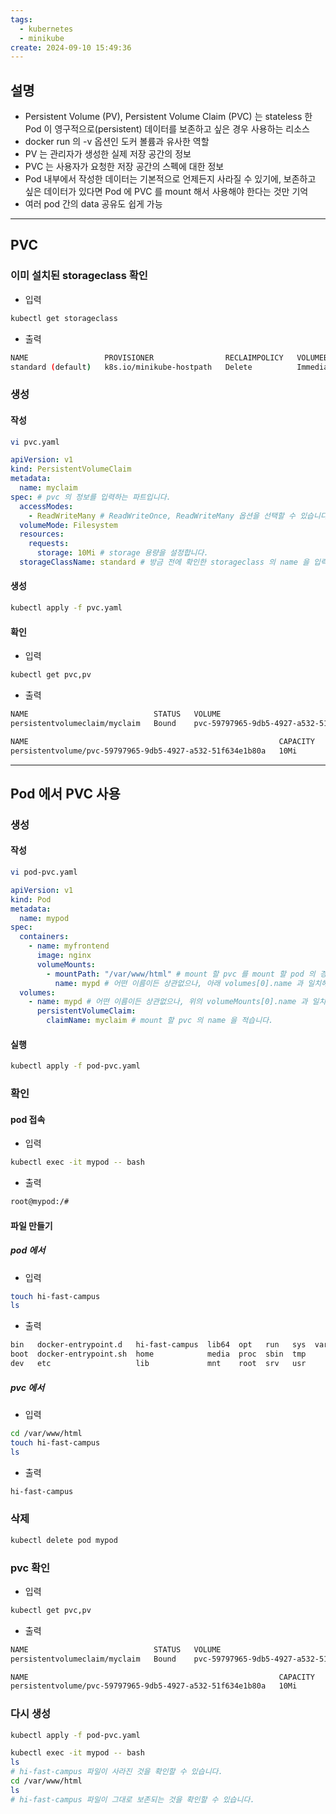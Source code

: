 ```yaml
---
tags:
  - kubernetes
  - minikube
create: 2024-09-10 15:49:36
---
```


## 설명

- Persistent Volume (PV), Persistent Volume Claim (PVC) 는 stateless 한 Pod 이 영구적으로(persistent) 데이터를 보존하고 싶은 경우 사용하는 리소스
- docker run 의 -v 옵션인 도커 볼륨과 유사한 역할
- PV 는 관리자가 생성한 실제 저장 공간의 정보
- PVC 는 사용자가 요청한 저장 공간의 스펙에 대한 정보
- Pod 내부에서 작성한 데이터는 기본적으로 언제든지 사라질 수 있기에, 보존하고 싶은 데이터가 있다면 Pod 에 PVC 를 mount 해서 사용해야 한다는 것만 기억
- 여러 pod 간의 data 공유도 쉽게 가능

---

## PVC

### 이미 설치된 storageclass 확인
- 입력
```sh
kubectl get storageclass
```

- 출력
```sh
NAME                 PROVISIONER                RECLAIMPOLICY   VOLUMEBINDINGMODE   ALLOWVOLUMEEXPANSION   AGE
standard (default)   k8s.io/minikube-hostpath   Delete          Immediate           false                  28h
```

### 생성

#### 작성
```sh
vi pvc.yaml
```

```yml
apiVersion: v1
kind: PersistentVolumeClaim
metadata:
  name: myclaim
spec: # pvc 의 정보를 입력하는 파트입니다.
  accessModes:
    - ReadWriteMany # ReadWriteOnce, ReadWriteMany 옵션을 선택할 수 있습니다.
  volumeMode: Filesystem
  resources:
    requests:
      storage: 10Mi # storage 용량을 설정합니다.
  storageClassName: standard # 방금 전에 확인한 storageclass 의 name 을 입력합니다.

```

#### 생성

```sh
kubectl apply -f pvc.yaml
```


#### 확인
- 입력
```sh
kubectl get pvc,pv
```

- 출력
```sh
NAME                            STATUS   VOLUME                                     CAPACITY   ACCESS MODES   STORAGECLASS   VOLUMEATTRIBUTESCLASS   AGE
persistentvolumeclaim/myclaim   Bound    pvc-59797965-9db5-4927-a532-51f634e1b80a   10Mi       RWX            standard       <unset>                 9s

NAME                                                        CAPACITY   ACCESS MODES   RECLAIM POLICY   STATUS   CLAIM             STORAGECLASS   VOLUMEATTRIBUTESCLASS   REASON   AGE
persistentvolume/pvc-59797965-9db5-4927-a532-51f634e1b80a   10Mi       RWX            Delete           Bound    default/myclaim   standard       <unset>                          9s
```



---

## Pod 에서 PVC 사용

### 생성

#### 작성
```sh
vi pod-pvc.yaml
```

```yml
apiVersion: v1
kind: Pod
metadata:
  name: mypod
spec:
  containers:
    - name: myfrontend
      image: nginx
      volumeMounts:
        - mountPath: "/var/www/html" # mount 할 pvc 를 mount 할 pod 의 경로를 적습니다.
          name: mypd # 어떤 이름이든 상관없으나, 아래 volumes[0].name 과 일치해야 합니다.
  volumes:
    - name: mypd # 어떤 이름이든 상관없으나, 위의 volumeMounts[0].name 과 일치해야 합니다.
      persistentVolumeClaim:
        claimName: myclaim # mount 할 pvc 의 name 을 적습니다.
```

#### 실행
```sh
kubectl apply -f pod-pvc.yaml
```


### 확인
#### pod 접속
- 입력
```sh
kubectl exec -it mypod -- bash
```

- 출력

```sh
root@mypod:/#
```

#### 파일 만들기

##### pod 에서
- 입력
```sh
touch hi-fast-campus
ls
```

- 출력
```sh
bin   docker-entrypoint.d   hi-fast-campus  lib64  opt   run   sys  var
boot  docker-entrypoint.sh  home            media  proc  sbin  tmp
dev   etc                   lib             mnt    root  srv   usr
```


##### pvc 에서
- 입력
```sh
cd /var/www/html
touch hi-fast-campus
ls
```

- 출력
```sh
hi-fast-campus
```


### 삭제
```sh
kubectl delete pod mypod
```


### pvc 확인

- 입력
```sh
kubectl get pvc,pv
```

- 출력
```sh
NAME                            STATUS   VOLUME                                     CAPACITY   ACCESS MODES   STORAGECLASS   VOLUMEATTRIBUTESCLASS   AGE
persistentvolumeclaim/myclaim   Bound    pvc-59797965-9db5-4927-a532-51f634e1b80a   10Mi       RWX            standard       <unset>                 38m

NAME                                                        CAPACITY   ACCESS MODES   RECLAIM POLICY   STATUS   CLAIM             STORAGECLASS   VOLUMEATTRIBUTESCLASS   REASON   AGE
persistentvolume/pvc-59797965-9db5-4927-a532-51f634e1b80a   10Mi       RWX            Delete           Bound    default/myclaim   standard       <unset>   
```


### 다시 생성

```sh
kubectl apply -f pod-pvc.yaml
```


```sh
kubectl exec -it mypod -- bash
ls
# hi-fast-campus 파일이 사라진 것을 확인할 수 있습니다.
cd /var/www/html
ls
# hi-fast-campus 파일이 그대로 보존되는 것을 확인할 수 있습니다.
```